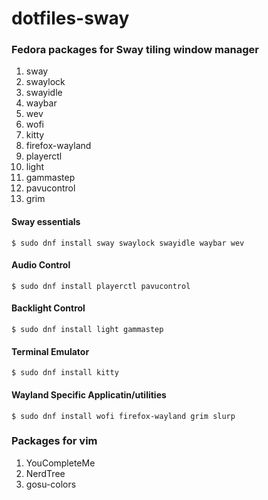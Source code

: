 # dotfiles-sway
### Fedora packages for Sway tiling window manager
1. sway
2. swaylock
3. swayidle
4. waybar
5. wev
6. wofi
7. kitty
8. firefox-wayland
9. playerctl
10. light
11. gammastep
12. pavucontrol
13. grim

#### Sway essentials
`$ sudo dnf install sway swaylock swayidle waybar wev`

#### Audio Control
`$ sudo dnf install playerctl pavucontrol`

#### Backlight Control
`$ sudo dnf install light gammastep`

#### Terminal Emulator
`$ sudo dnf install kitty`

#### Wayland Specific Applicatin/utilities
`$ sudo dnf install wofi firefox-wayland grim slurp`


### Packages for vim
1. YouCompleteMe
2. NerdTree
3. gosu-colors
